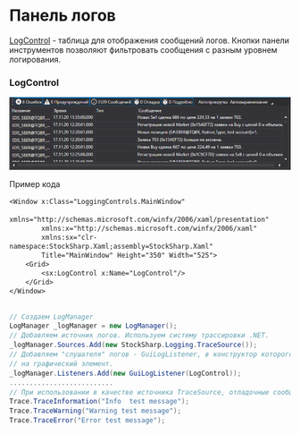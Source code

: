 # Панель логов

[LogControl](xref:StockSharp.Xaml.LogControl) \- таблица для отображения сообщений логов. Кнопки панели инструментов позволяют фильтровать сообщения с разным уровнем логирования.

### LogControl

![GUI LogControl](../images/GUI_LogControl.png)

Пример кода

```xaml
<Window x:Class="LoggingControls.MainWindow"
        xmlns="http://schemas.microsoft.com/winfx/2006/xaml/presentation"
        xmlns:x="http://schemas.microsoft.com/winfx/2006/xaml"
        xmlns:sx="clr-namespace:StockSharp.Xaml;assembly=StockSharp.Xaml"
        Title="MainWindow" Height="350" Width="525">
    <Grid>
        <sx:LogControl x:Name="LogControl"/>
    </Grid>
</Window>
	  				
```
```cs
// Создаем LogManager
LogManager _logManager = new LogManager();
// Добавляем источник логов. Используем систему трассировки .NET.
_logManager.Sources.Add(new StockSharp.Logging.TraceSource());
// Добавляем "слушателя" логов - GuiLogListener, в конструктор которого передаем ссылку
// на графический элемент.
_logManager.Listeners.Add(new GuiLogListener(LogControl));
..........................                  
// При использовании в качестве источника TraceSource, отладочные сообщения можно добавлять следующим образом:
Trace.TraceInformation("Info  test message");
Trace.TraceWarning("Warning test message");
Trace.TraceError("Error test message");
                  
```
